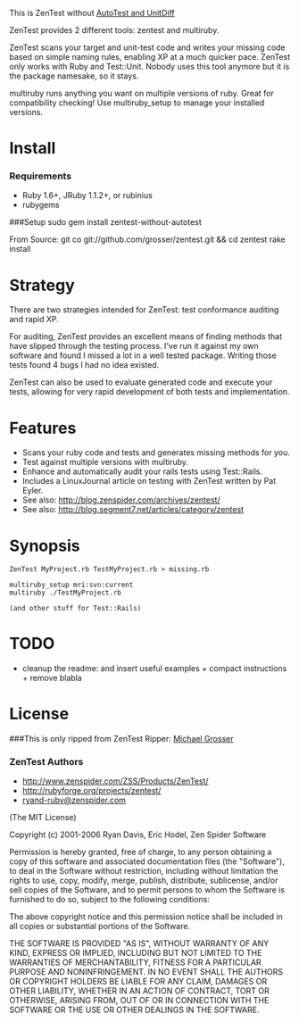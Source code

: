 This is ZenTest without [AutoTest and UnitDiff](http://github.com/grosser/autotest)

ZenTest provides 2 different tools: zentest and multiruby.

ZenTest scans your target and unit-test code and writes your missing
code based on simple naming rules, enabling XP at a much quicker
pace. ZenTest only works with Ruby and Test::Unit. Nobody uses this
tool anymore but it is the package namesake, so it stays.

multiruby runs anything you want on multiple versions of ruby. Great
for compatibility checking! Use multiruby_setup to manage your
installed versions.

Install
=======
### Requirements
 * Ruby 1.6+, JRuby 1.1.2+, or rubinius
 * rubygems

###Setup
    sudo gem install zentest-without-autotest

From Source:
    git co git://github.com/grosser/zentest.git && cd zentest
    rake install

Strategy
========
There are two strategies intended for ZenTest: test conformance
auditing and rapid XP.

For auditing, ZenTest provides an excellent means of finding methods
that have slipped through the testing process. I've run it against my
own software and found I missed a lot in a well tested
package. Writing those tests found 4 bugs I had no idea existed.

ZenTest can also be used to evaluate generated code and execute your
tests, allowing for very rapid development of both tests and
implementation.

Features
========

* Scans your ruby code and tests and generates missing methods for you.
* Test against multiple versions with multiruby.
* Enhance and automatically audit your rails tests using Test::Rails.
* Includes a LinuxJournal article on testing with ZenTest written by Pat Eyler.
* See also: http://blog.zenspider.com/archives/zentest/
* See also: http://blog.segment7.net/articles/category/zentest

Synopsis
========
    ZenTest MyProject.rb TestMyProject.rb > missing.rb

    multiruby_setup mri:svn:current
    multiruby ./TestMyProject.rb

    (and other stuff for Test::Rails)

TODO
====
 - cleanup the readme: and insert useful examples + compact instructions + remove blabla

License
=======
###This is only ripped from ZenTest
Ripper: [Michael Grosser](http://pragmatig.wordpress.com)

### ZenTest Authors
 - http://www.zenspider.com/ZSS/Products/ZenTest/
 - http://rubyforge.org/projects/zentest/
 - ryand-ruby@zenspider.com

(The MIT License)

Copyright (c) 2001-2006 Ryan Davis, Eric Hodel, Zen Spider Software

Permission is hereby granted, free of charge, to any person obtaining
a copy of this software and associated documentation files (the
"Software"), to deal in the Software without restriction, including
without limitation the rights to use, copy, modify, merge, publish,
distribute, sublicense, and/or sell copies of the Software, and to
permit persons to whom the Software is furnished to do so, subject to
the following conditions:

The above copyright notice and this permission notice shall be
included in all copies or substantial portions of the Software.

THE SOFTWARE IS PROVIDED "AS IS", WITHOUT WARRANTY OF ANY KIND,
EXPRESS OR IMPLIED, INCLUDING BUT NOT LIMITED TO THE WARRANTIES OF
MERCHANTABILITY, FITNESS FOR A PARTICULAR PURPOSE AND NONINFRINGEMENT.
IN NO EVENT SHALL THE AUTHORS OR COPYRIGHT HOLDERS BE LIABLE FOR ANY
CLAIM, DAMAGES OR OTHER LIABILITY, WHETHER IN AN ACTION OF CONTRACT,
TORT OR OTHERWISE, ARISING FROM, OUT OF OR IN CONNECTION WITH THE
SOFTWARE OR THE USE OR OTHER DEALINGS IN THE SOFTWARE.

